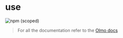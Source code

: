 # use

![npm (scoped)](https://img.shields.io/npm/v/@olmokit/use?style=flat-square&color=magenta)

> For all the documentation refer to the [Olmo docs](https://olmokit.github.io/olmokit)
